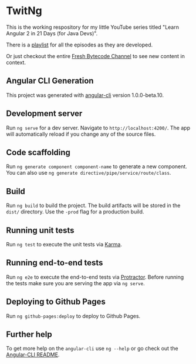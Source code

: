 # TwitNg

This is the working respository for my little YouTube series titled "Learn Angular 2 in 21 Days (for Java Devs)".

There is a [playlist](https://www.youtube.com/playlist?list=PLix-OafSjpFmq9K8eItC6bFSgz-732Rkn) for all the episodes as they are developed.

Or just checkout the entire [Fresh Bytecode Channel](https://www.youtube.com/channel/UChOgnDhsjo_8UGhPQH8tH1w) to see new content in context.

## Angular CLI Generation

This project was generated with [angular-cli](https://github.com/angular/angular-cli) version 1.0.0-beta.10.

## Development server
Run `ng serve` for a dev server. Navigate to `http://localhost:4200/`. The app will automatically reload if you change any of the source files.

## Code scaffolding

Run `ng generate component component-name` to generate a new component. You can also use `ng generate directive/pipe/service/route/class`.

## Build

Run `ng build` to build the project. The build artifacts will be stored in the `dist/` directory. Use the `-prod` flag for a production build.

## Running unit tests

Run `ng test` to execute the unit tests via [Karma](https://karma-runner.github.io).

## Running end-to-end tests

Run `ng e2e` to execute the end-to-end tests via [Protractor](http://www.protractortest.org/). 
Before running the tests make sure you are serving the app via `ng serve`.

## Deploying to Github Pages

Run `ng github-pages:deploy` to deploy to Github Pages.

## Further help

To get more help on the `angular-cli` use `ng --help` or go check out the [Angular-CLI README](https://github.com/angular/angular-cli/blob/master/README.md).
